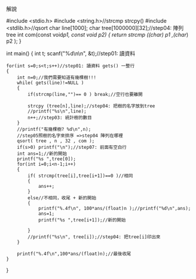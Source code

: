 解說

#include <stdio.h>
#include <string.h>//strcmp strcpy()
#include <stdlib.h>//qsort
char line[1000];
char tree[1000000][32];//step04: 陣列 tree
int com(const void*p1, const void *p2)
{
	return strcmp ((char*) p1 ,(char*) p2 );
}

int main()
{
	int t;
	scanf("%d\n\n", &t);//step01: 讀資料

	for(int s=0;s<t;s++)//step01: 讀資料 gets() 一整行
	{
		int n=0;//我們需要知道有幾棵樹!!!
		while( gets(line)!=NULL )
		{
			if(strcmp(line,"")== 0 ) break;//空行也要離開

			strcpy (tree[n],line);//step04: 把樹的名字放到tree
			//printf("%s\n",line);
			n++;//step03: 統計樹的數目
		}
		//printf("有幾棵樹? %d\n",n);
		//step05照樹的名字來排序 =>step04 陣列在哪裡
		qsort( tree , n , 32 , com );
		if(s>0) printf("\n");//step07: 前面有空白行
		int ans=1;//新的開始
		printf("%s ",tree[0]);
		for(int i=0;i<n-1;i++)
		{
			if( strcmp(tree[i],tree[i+1])==0 )//相同
			{
				ans++;
			}
			else//不相同，收尾 + 新的開始
			{
				printf("%.4f\n", 100*ans/(float)n );//printf("%d\n",ans);
				ans=1;
				printf("%s ",tree[i+1]);//新的開始

			}
			//printf("%s\n", tree[i]);//step04: 把tree[i]印出來
		}

		printf("%.4f\n",100*ans/(float)n);//最後收尾
	}

}

